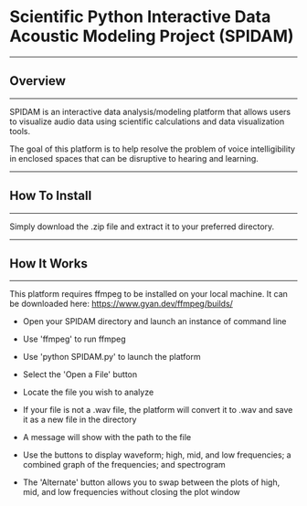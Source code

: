 # Scientific Python Interactive Data Acoustic Modeling Project (SPIDAM)
***

## Overview
***

SPIDAM is an interactive data analysis/modeling platform that allows users to visualize audio data using scientific calculations and data visualization tools.

The goal of this platform is to help resolve the problem of voice intelligibility in enclosed spaces that can be disruptive to hearing and learning.
***

## How To Install
***

Simply download the .zip file and extract it to your preferred directory.
***

## How It Works
***

This platform requires ffmpeg to be installed on your local machine. It can be downloaded here: https://www.gyan.dev/ffmpeg/builds/

- Open your SPIDAM directory and launch an instance of command line

- Use 'ffmpeg' to run ffmpeg

- Use 'python SPIDAM.py' to launch the platform

- Select the 'Open a File' button

- Locate the file you wish to analyze

- If your file is not a .wav file, the platform will convert it to .wav and save it as a new file in the directory

- A message will show with the path to the file

- Use the buttons to display waveform; high, mid, and low frequencies; a combined graph of the frequencies; and spectrogram

- The 'Alternate' button allows you to swap between the plots of high, mid, and low frequencies without closing the plot window
